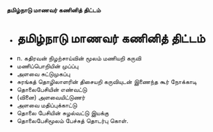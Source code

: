 **தமிழ்நாடு மாணவர் கணினித் திட்டம்**
- # தமிழ்நாடு மாணவர் கணினித் திட்டம்
- n. கதிரவன் நிழற்சாய்வின் மூலம் மணியறி கருவி
- மணிப்பொறியின் முப்ப்பு
- அளவை சுட்டுமுகப்பு
- சுரங்கத் தொழிலாளரின் திசையறி கருவியுடன் இணைந்த கூர் நோக்காடி
- தொலைபேசியின் எண்வட்டு
- (வினை) அளவையிட்டுணர்
- அளவை மதிப்புக்காட்டு
- தொலை பேசியின் சுழல்வட்டு இயக்கு
- தொலைபேசிமூலம் பேச்சுத் தொடர்பு கொள்.

